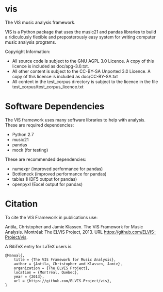 vis
===

The VIS music analysis framework.

VIS is a Python package that uses the music21 and pandas libraries to build a ridiculously flexible and preposterously easy system for writing computer music analysis programs.

Copyright Information:
* All source code is subject to the GNU AGPL 3.0 Licence. A copy of this licence is included as doc/apg-3.0.txt.
* All other content is subject to the CC-BY-SA Unported 3.0 Licence. A copy of this licence is included as doc/CC-BY-SA.txt
* All content in the test_corpus directory is subject to the licence in the file test_corpus/test_corpus_licence.txt

Software Dependencies
=====================

The VIS framework uses many software libraries to help with analysis. These are required dependencies:

- Python 2.7
- music21
- pandas
- mock (for testing)

These are recommended dependencies:

- numexpr (improved performance for pandas)
- Bottleneck (improved performance for pandas)
- tables (HDF5 output for pandas)
- openpyxl (Excel output for pandas)

Citation
========

To cite the VIS Framework in publications use:

Antila, Christopher and Jamie Klassen. The VIS Framework for Music Analysis. Montréal: The ELVIS Project, 2013. URL https://github.com/ELVIS-Project/vis.

A BibTeX entry for LaTeX users is

```
@Manual{,
    title = {The VIS Framework for Music Analysis},
    author = {Antila, Christopher and Klassen, Jamie},
    organization = {The ELVIS Project},
    location = {Montréal, Québec},
    year = {2013},
    url = {https://github.com/ELVIS-Project/vis},
}
```
